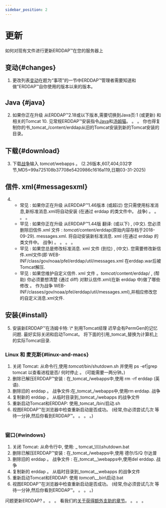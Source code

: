 ```yaml
---
sidebar_position: 2
---
```

# 更新
如何对现有文件进行更新ERDDAP™在您的服务器上

## 变动{#changes} 
1. 更改列表[变动](/changes)在题为“事项”的一节中ERDDAP™管理者需要知道和做"ERDDAP™自你使用的版本以来的版本。
     
## Java {#java} 
2. 如果你正在升级 从ERDDAP™2.18或以下版本,需要切换到Java页:1 (或更新) 和相关的Tomcat 10. 见常规ERDDAP™安装指令[Java](/docs/server-admin/deploy-install#java)和[汤姆猫](/docs/server-admin/deploy-install#tomcat)。 。 。 你也得复制你的书_tomcat_/content/erddap从旧的Tomcat安装到新的Tomcat安装的目录。

## 下载{#download} 
3. 下载[战争](https://github.com/ERDDAP/erddap/releases/download/v2.26.0/erddap.war)输入 _tomcat_/webapps 。
     (2.26版本,607,404,032字节,MD5=99a725108b37708e5420986c1616a119,日期03-31-2025) 
     
## 信件. xml{#messagesxml} 
4. 
    * 常见 : 如果你正在升级 从ERDDAP™1.46版本 (或超过) 您只需使用标准消息,新标准消息.xml将自动安装 (在通过 erddap 的类文件中。 战争) 。 。 。 。
         
    * 罕见 : 如果你正在升级 从ERDDAP™1.44版 翻译: (或以下) , (中文).
您必须删除旧信件.xml 文件 :
        _tomcat_/content/erddap(原始内容存档于2018-09-29). messages.xml.
将自动安装新标准消息. xml (在通过 erddap 的类文件中。 战争) 。 。 。 。
         
    * 罕见 : 如果您总是修改标准消息. xml 文件 (到位) , (中文).
您需要修改新信件.xml文件(即
WEB-INF/class/gov/noaa/pfel/erddap/util/messages.xml 在erddap.war后被Tomcat解压.
         
    * 罕见 : 如果您维护自定义信件. xml 文件 。_tomcat_/content/erddap/ , (帮助)
你必须要想清楚 (通过 diff) 对默认信件.xml(在新 erddap 中)做了哪些修改 。 作为战争
WEB-INF/classes/gov/noaa/pfel/erddap/util/messages.xml),并相应修改您的自定义消息.xml文件.
         
## 安装{#install} 
5. 安装新ERDDAP™在汤姆卡特:
\\* 别用Tomcat经理 迟早会有PermGen的记忆问题. 最好实际关闭和启动Tomcat。
将下面的引用_tomcat_替换为计算机上的实际Tomcat目录.
     
### Linux 和 麦克斯{#linux-and-macs} 
1. 关闭 Tomcat: 从命令行,使用:_tomcat_/bin/shutdown.sh
并使用 ps -ef|grep tomcat 以查看进程是否/ 何时停止 。 (可能需要一两分钟。) 
2. 删除已解压ERDDAP™安装 : 在_tomcat_/webapps中,使用
rm -rf erddap (英语).
3. 删除旧的 erddap 。 战争文件:在_tomcat_/webapps中,使用rm erddap. 战争
4. 复制新的 erddap 。 从临时目录到_tomcat_/webapps 的战争文件
5. 重新启动Tomcat和ERDDAP: 使用_tomcat_/bin/启动.sh
6. 视图ERDDAP™在浏览器中检查重新启动是否成功。
     (经常,你必须尝试几次 等待一分钟,然后你看到ERDDAP™。 。 。 。)   
             
### 窗口{#windows} 
1. 关闭 Tomcat: 从命令行中, 使用: _ tomcat_\\\\\\\\\\shutdown.bat
2. 删除已解压ERDDAP™安装 : 在_tomcat_/webapps中,使用
德尔/S/Q 尔达普
3. 删除旧的 erddap 。 战争文件 : 在_tomcat__\\webapps中,使用del erddap. 战争
4. 复制新的 erddap 。 从临时目录到_tomcat__webapps 的战争文件
5. 重新启动Tomcat和ERDDAP: 使用 _tomcat_\\__bin\\启动.bat
6. 视图ERDDAP™在浏览器中检查重新启动是否成功。
     (经常,你必须尝试几次 等待一分钟,然后你看到ERDDAP™。 。 。 。) 

问题更新ERDDAP? 。 。 。 看我们的[关于获得额外支助的章节](/docs/intro#support)。 。 。 。
